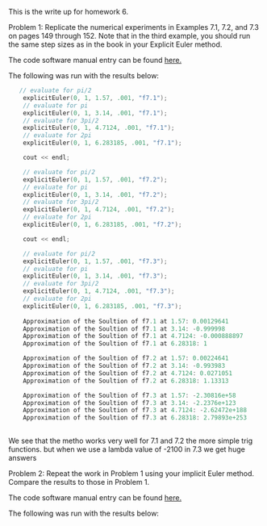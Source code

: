 This is the write up for homework 6.

Problem 1: Replicate the numerical experiments in Examples 7.1, 7.2, and 7.3 on pages 149 through 152. Note
that in the third example, you should run the same step sizes as in the book in your Explicit Euler method.

The code software manual entry can be found [here.](./ExplicitEuler.md)

The following was run with the results below:

```C++
   // evaluate for pi/2
    explicitEuler(0, 1, 1.57, .001, "f7.1");
    // evaluate for pi
    explicitEuler(0, 1, 3.14, .001, "f7.1");
    // evaluate for 3pi/2
    explicitEuler(0, 1, 4.7124, .001, "f7.1");
    // evaluate for 2pi
    explicitEuler(0, 1, 6.283185, .001, "f7.1");

    cout << endl;

    // evaluate for pi/2
    explicitEuler(0, 1, 1.57, .001, "f7.2");
    // evaluate for pi
    explicitEuler(0, 1, 3.14, .001, "f7.2");
    // evaluate for 3pi/2
    explicitEuler(0, 1, 4.7124, .001, "f7.2");
    // evaluate for 2pi
    explicitEuler(0, 1, 6.283185, .001, "f7.2");

    cout << endl;

    // evaluate for pi/2
    explicitEuler(0, 1, 1.57, .001, "f7.3");
    // evaluate for pi
    explicitEuler(0, 1, 3.14, .001, "f7.3");
    // evaluate for 3pi/2
    explicitEuler(0, 1, 4.7124, .001, "f7.3");
    // evaluate for 2pi
    explicitEuler(0, 1, 6.283185, .001, "f7.3");
    
    Approximation of the Soultion of f7.1 at 1.57: 0.00129641
    Approximation of the Soultion of f7.1 at 3.14: -0.999998
    Approximation of the Soultion of f7.1 at 4.7124: -0.000888897
    Approximation of the Soultion of f7.1 at 6.28318: 1

    Approximation of the Soultion of f7.2 at 1.57: 0.00224641
    Approximation of the Soultion of f7.2 at 3.14: -0.993983
    Approximation of the Soultion of f7.2 at 4.7124: 0.0271051
    Approximation of the Soultion of f7.2 at 6.28318: 1.13313

    Approximation of the Soultion of f7.3 at 1.57: -2.30816e+58
    Approximation of the Soultion of f7.3 at 3.14: -2.2376e+123
    Approximation of the Soultion of f7.3 at 4.7124: -2.62472e+188
    Approximation of the Soultion of f7.3 at 6.28318: 2.79893e+253
   
```

We see that the metho works very well for 7.1 and 7.2 the more simple trig functions. but when we use a lambda value of -2100 in 7.3 we get huge answers

Problem 2: Repeat the work in Problem 1 using your implicit Euler method. Compare the results to those in
Problem 1.

The code software manual entry can be found [here.](./ImplicitEuler.md)

The following was run with the results below:

```C++

```
